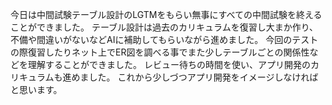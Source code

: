 今日は中間試験テーブル設計のLGTMをもらい無事にすべての中間試験を終えることができました。
テーブル設計は過去のカリキュラムを復習し大まか作り、不備や間違いがないなどAIに補助してもらいながら進めました。
今回のテストの際復習したりネット上でER図を調べる事でまた少しテーブルごとの関係性などを理解することができました。
レビュー待ちの時間を使い、アプリ開発のカリキュラムも進めました。
これから少しづつアプリ開発をイメージしなければと思います。
